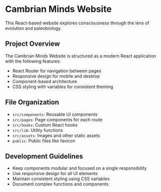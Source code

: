 # Cambrian Minds Website

This React-based website explores consciousness through the lens of evolution and paleobiology.

## Project Overview

The Cambrian Minds Website is structured as a modern React application with the following features:

- React Router for navigation between pages
- Responsive design for mobile and desktop
- Component-based architecture
- CSS styling with variables for consistent theming

## File Organization

- `src/components`: Reusable UI components
- `src/pages`: Page components for each route
- `src/hooks`: Custom React hooks
- `src/lib`: Utility functions
- `src/assets`: Images and other static assets
- `public`: Public files like favicon

## Development Guidelines

- Keep components modular and focused on a single responsibility
- Use responsive design for all UI elements
- Maintain consistent styling using CSS variables
- Document complex functions and components
